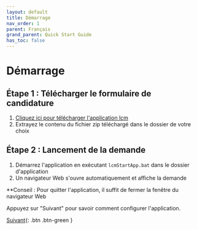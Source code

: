 ```yaml
---
layout: default
title: Démarrage
nav_order: 1
parent: Français
grand_parent: Quick Start Guide
has_toc: false
---
```


# Démarrage
## Étape 1 : Télécharger le formulaire de candidature
1. <a href="https://downgit.github.io/#/home?url=https://github.com/hslu-ige-laes/lcm" download>Cliquez ici pour télécharger l'application lcm</a>
1. Extrayez le contenu du fichier zip téléchargé dans le dossier de votre choix


## Étape 2 : Lancement de la demande
1. Démarrez l'application en exécutant `lcmStartApp.bat` dans le dossier d'application
1. Un navigateur Web s'ouvre automatiquement et affiche la demande

**Conseil : Pour quitter l'application, il suffit de fermer la fenêtre du navigateur Web

Appuyez sur "Suivant" pour savoir comment configurer l'application.

[Suivant](https://hslu-ige-laes.github.io/lcm/docs/quickStartGuide/fr/configuration/){: .btn .btn-green }
